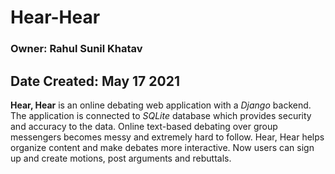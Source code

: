 # Hear-Hear
### Owner: Rahul Sunil Khatav
Date Created: May 17 2021
---

**Hear, Hear** is an online debating web application with a *Django* backend. The application is connected
to *SQLite* database which provides security and accuracy to the data. Online text-based debating
over group messengers becomes messy and extremely hard to follow. Hear, Hear helps organize content
and make debates more interactive. Now users can sign up and create motions, post arguments and
rebuttals.